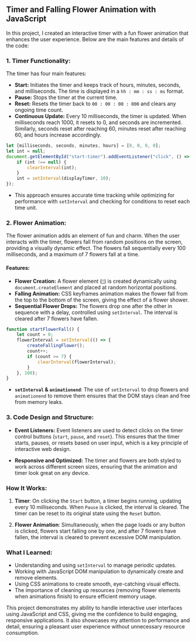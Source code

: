 ## Timer and Falling Flower Animation with JavaScript

In this project, I created an interactive timer with a fun flower animation that enhances the user experience. Below are the main features and details of the code:

### **1. Timer Functionality:**
The timer has four main features:
- **Start:** Initiates the timer and keeps track of hours, minutes, seconds, and milliseconds. The time is displayed in a `hh : mm : ss : ms` format.
- **Pause:** Stops the timer at the current time.
- **Reset:** Resets the timer back to `00 : 00 : 00 : 000` and clears any ongoing time count.
- **Continuous Update:** Every 10 milliseconds, the timer is updated. When milliseconds reach 1000, it resets to 0, and seconds are incremented. Similarly, seconds reset after reaching 60, minutes reset after reaching 60, and hours increase accordingly.

```javascript
let [milliseconds, seconds, minutes, hours] = [0, 0, 0, 0];
let int = null;
document.getElementById("start-timer").addEventListener("click", () => {
    if (int !== null) {
        clearInterval(int);
    }
    int = setInterval(displayTimer, 10);
});
```
- This approach ensures accurate time tracking while optimizing for performance with `setInterval` and checking for conditions to reset each time unit.
  
### **2. Flower Animation:**
The flower animation adds an element of fun and charm. When the user interacts with the timer, flowers fall from random positions on the screen, providing a visually dynamic effect. The flowers fall sequentially every 100 milliseconds, and a maximum of 7 flowers fall at a time.

#### Features:
- **Flower Creation:** A flower element (`🌸`) is created dynamically using `document.createElement` and placed at random horizontal positions.
- **Falling Animation:** CSS keyframes animation makes the flower fall from the top to the bottom of the screen, giving the effect of a flower shower.
- **Sequential Flower Drops:** The flowers drop one after the other in sequence with a delay, controlled using `setInterval`. The interval is cleared after 7 flowers have fallen.

```javascript
function startFlowerFall() {
    let count = 0;
    flowerInterval = setInterval(() => {
        createFallingFlower();
        count++;
        if (count >= 7) {
            clearInterval(flowerInterval);
        }
    }, 100);
}
```
- **`setInterval` & `animationend`**: The use of `setInterval` to drop flowers and `animationend` to remove them ensures that the DOM stays clean and free from memory leaks.
  
### **3. Code Design and Structure:**
- **Event Listeners:** Event listeners are used to detect clicks on the timer control buttons (`start`, `pause`, and `reset`). This ensures that the timer starts, pauses, or resets based on user input, which is a key principle of interactive web design.
  
- **Responsive and Optimized:** The timer and flowers are both styled to work across different screen sizes, ensuring that the animation and timer look great on any device.

### **How It Works:**
1. **Timer**: On clicking the `Start` button, a timer begins running, updating every 10 milliseconds. When `Pause` is clicked, the interval is cleared. The timer can be reset to its original state using the `Reset` button.
  
2. **Flower Animation**: Simultaneously, when the page loads or any button is clicked, flowers start falling one by one, and after 7 flowers have fallen, the interval is cleared to prevent excessive DOM manipulation.

### **What I Learned:**
- Understanding and using `setInterval` to manage periodic updates.
- Working with JavaScript DOM manipulation to dynamically create and remove elements.
- Using CSS animations to create smooth, eye-catching visual effects.
- The importance of cleaning up resources (removing flower elements when animations finish) to ensure efficient memory usage.

This project demonstrates my ability to handle interactive user interfaces using JavaScript and CSS, giving me the confidence to build engaging, responsive applications. It also showcases my attention to performance and detail, ensuring a pleasant user experience without unnecessary resource consumption.

